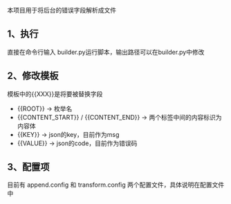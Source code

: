 本项目用于将后台的错误字段解析成文件

## 1、执行
直接在命令行输入 builder.py运行脚本，输出路径可以在builder.py中修改

## 2、修改模板
模板中的{{XXX}}是将要被替换字段

 - {{ROOT}} -> 枚举名
 - {{CONTENT_START}} / {{CONTENT_END}} -> 两个标签中间的内容标识为内容体
 - {{KEY}} -> json的key，目前作为msg
 - {{VALUE}} -> json的code，目前作为错误码

## 3、配置项
目前有 append.config 和 transform.config 两个配置文件，具体说明在配置文件中